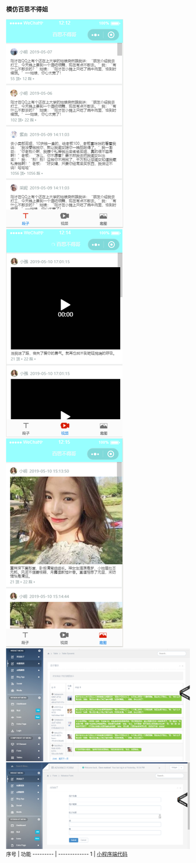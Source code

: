 ### 模仿百思不得姐
![段子](https://github.com/21karat/wx_bsbdj/blob/master/src/main/resources/wx/pic/QQ%E6%88%AA%E5%9B%BE20190513121240.png)
![视频](https://github.com/21karat/wx_bsbdj/blob/master/src/main/resources/wx/pic/QQ%E6%88%AA%E5%9B%BE20190513121507.png)
![动图](https://github.com/21karat/wx_bsbdj/blob/master/src/main/resources/wx/pic/QQ%E6%88%AA%E5%9B%BE20190513121520.png) 
![后台数据展示](https://github.com/21karat/wx_bsbdj/blob/master/src/main/resources/wx/pic/QQ%E6%88%AA%E5%9B%BE20190513135038.png) 
![后台数据添加](https://github.com/21karat/wx_bsbdj/blob/master/src/main/resources/wx/pic/QQ%E6%88%AA%E5%9B%BE20190513135059.png)
序号  | 功能
 --------- | -------------
 1 | [小程序端代码](https://github.com/21karat/wx_bsbdj/tree/master/src/main/resources/wx)
